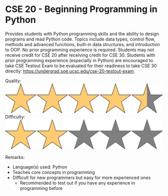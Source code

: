 # CSE 20 - Beginning Programming in Python

Provides students with Python programming skills and the ability to design programs and read Python code. Topics include data types, control flow, methods and advanced functions, built-in data structures, and introduction to OOP. No prior programming experience is required. Students may not receive credit for CSE 20 after receiving credit for CSE 30. Students with prior programming experience (especially in Python) are encouraged to take CSE Testout Exam to be evaluated for their readiness to take CSE 30 directly: https://undergrad.soe.ucsc.edu/cse-20-testout-exam.

Quality: ![](../Media/4_5star.png)
Difficulty: ![](../Media/2star.png)

Remarks:

- Language(s) used: Python
- Teaches core concepts in programming
- Difficult for new programmers but easy for more experienced ones
  - Recommended to test out if you have any experience in programming before